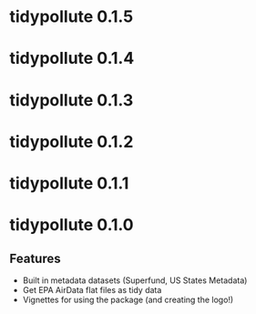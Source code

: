 # tidypollute 0.1.5

# tidypollute 0.1.4

# tidypollute 0.1.3

# tidypollute 0.1.2

# tidypollute 0.1.1

# tidypollute 0.1.0

## Features
- Built in metadata datasets (Superfund, US States Metadata)
- Get EPA AirData flat files as tidy data
- Vignettes for using the package (and creating the logo!)
